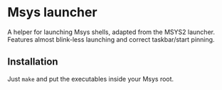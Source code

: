 Msys launcher
==============

A helper for launching Msys shells, adapted from the MSYS2 launcher. Features almost blink-less launching and correct taskbar/start pinning.

Installation
------------

Just `make` and put the executables inside your Msys root.
